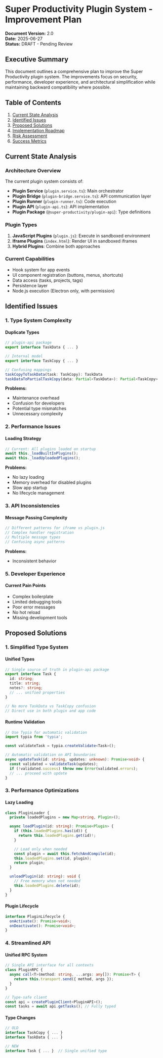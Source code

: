 # Super Productivity Plugin System - Improvement Plan

**Document Version:** 2.0  
**Date:** 2025-06-27  
**Status:** DRAFT - Pending Review

## Executive Summary

This document outlines a comprehensive plan to improve the Super Productivity plugin system. The improvements focus on security, performance, developer experience, and architectural simplification while maintaining backward compatibility where possible.

## Table of Contents

1. [Current State Analysis](#current-state-analysis)
2. [Identified Issues](#identified-issues)
3. [Proposed Solutions](#proposed-solutions)
4. [Implementation Roadmap](#implementation-roadmap)
5. [Risk Assessment](#risk-assessment)
6. [Success Metrics](#success-metrics)

## Current State Analysis

### Architecture Overview

The current plugin system consists of:

- **Plugin Service** (`plugin.service.ts`): Main orchestrator
- **Plugin Bridge** (`plugin-bridge.service.ts`): API communication layer
- **Plugin Runner** (`plugin-runner.ts`): Code execution
- **Plugin API** (`plugin-api.ts`): API implementation
- **Plugin Package** (`@super-productivity/plugin-api`): Type definitions

### Plugin Types

1. **JavaScript Plugins** (`plugin.js`): Execute in sandboxed environment
2. **Iframe Plugins** (`index.html`): Render UI in sandboxed iframes
3. **Hybrid Plugins**: Combine both approaches

### Current Capabilities

- Hook system for app events
- UI component registration (buttons, menus, shortcuts)
- Data access (tasks, projects, tags)
- Persistence layer
- Node.js execution (Electron only, with permission)

## Identified Issues

### 1. Type System Complexity

#### Duplicate Types

```typescript
// plugin-api package
export interface TaskData { ... }

// Internal model
export interface TaskCopy { ... }

// Confusing mappings
taskCopyToTaskData(task: TaskCopy): TaskData
taskDataToPartialTaskCopy(data: Partial<TaskData>): Partial<TaskCopy>
```

**Problems:**

- Maintenance overhead
- Confusion for developers
- Potential type mismatches
- Unnecessary complexity

### 2. Performance Issues

#### Loading Strategy

```typescript
// Current: All plugins loaded on startup
await this._loadBuiltInPlugins();
await this._loadUploadedPlugins();
```

**Problems:**

- No lazy loading
- Memory overhead for disabled plugins
- Slow app startup
- No lifecycle management

### 3. API Inconsistencies

#### Message Passing Complexity

```typescript
// Different patterns for iframe vs plugin.js
// Complex handler registration
// Multiple message types
// Confusing async patterns
```

**Problems:**

- Inconsistent behavior

### 5. Developer Experience

#### Current Pain Points

- Complex boilerplate
- Limited debugging tools
- Poor error messages
- No hot reload
- Missing development tools

## Proposed Solutions

### 1. Simplified Type System

#### Unified Types

```typescript
// Single source of truth in plugin-api package
export interface Task {
  id: string;
  title: string;
  notes?: string;
  // ... unified properties
}

// No more TaskData vs TaskCopy confusion
// Direct use in both plugin and app code
```

#### Runtime Validation

```typescript
// Use Typia for automatic validation
import typia from 'typia';

const validateTask = typia.createValidate<Task>();

// Automatic validation on API boundaries
async updateTask(id: string, updates: unknown): Promise<void> {
  const validated = validateTask(updates);
  if (!validated.success) throw new Error(validated.errors);
  // ... proceed with update
}
```

### 3. Performance Optimizations

#### Lazy Loading

```typescript
class PluginLoader {
  private loadedPlugins = new Map<string, Plugin>();

  async loadPlugin(id: string): Promise<Plugin> {
    if (this.loadedPlugins.has(id)) {
      return this.loadedPlugins.get(id)!;
    }

    // Load only when needed
    const plugin = await this.fetchAndCompile(id);
    this.loadedPlugins.set(id, plugin);
    return plugin;
  }

  unloadPlugin(id: string): void {
    // Free memory when not needed
    this.loadedPlugins.delete(id);
  }
}
```

#### Plugin Lifecycle

```typescript
interface PluginLifecycle {
  onActivate(): Promise<void>;
  onDeactivate(): Promise<void>;
}
```

### 4. Streamlined API

#### Unified RPC System

```typescript
// Single API interface for all contexts
class PluginRPC {
  async call<T>(method: string, ...args: any[]): Promise<T> {
    return this.transport.send({ method, args });
  }
}

// Type-safe client
const api = createPluginClient<PluginAPI>();
const tasks = await api.getTasks(); // Fully typed
```

#### Type Changes

```typescript
// OLD
interface TaskCopy { ... }
interface TaskData { ... }

// NEW
interface Task { ... }  // Single unified type
```
